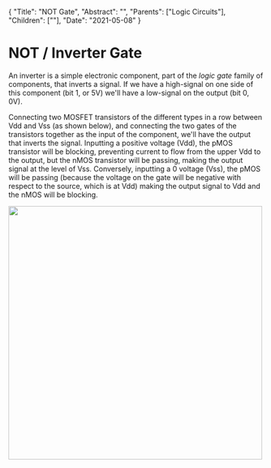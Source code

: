 {
    "Title": "NOT Gate",
    "Abstract": "",
    "Parents": ["Logic Circuits"],
    "Children": [""],
    "Date": "2021-05-08"
}

# NOT / Inverter Gate

An inverter is a simple electronic component, part of the _logic gate_ family of components, that inverts a signal. If we have a high-signal on one side of this component (bit 1, or 5V) we'll have a low-signal on the output (bit 0, 0V). 

Connecting two MOSFET transistors of the different types in a row between Vdd and Vss (as shown below), and connecting the two gates of the transistors together as the input of the component, we'll have the output that inverts the signal. Inputting a positive voltage (Vdd), the pMOS transistor will be blocking, preventing current to flow from the upper Vdd to the output, but the nMOS transistor will be passing, making the output signal at the level of Vss. Conversely, inputting a 0 voltage (Vss), the pMOS will be passing (because the voltage on the gate will be negative with respect to the source, which is at Vdd) making the output signal to Vdd and the nMOS will be blocking. 

<img src="images/articles/NOT-Gate.png" class="w3-center" width="500px" />